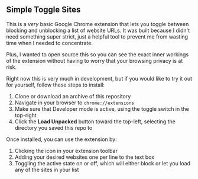## Simple Toggle Sites

This is a *very* basic Google Chrome extension that lets you toggle between blocking and unblocking a list of website URLs. It was built because I didn't need something super strict, just a helpful tool to prevent me from wasting time when I needed to concentrate.

Plus, I wanted to open source this so you can see the exact inner workings of the extension without having to worry that your browsing privacy is at risk.

Right now this is very much in development, but if you would like to try it out for yourself, follow these steps to install:

1. Clone or download an archive of this repository
2. Navigate in your browser to `chrome://extensions`
3. Make sure that Developer mode is active, using the toggle switch in the top-right
4. Click the **Load Unpacked** button toward the top-left, selecting the directory you saved this repo to

Once installed, you can use the extension by:

1. Clicking the icon in your extension toolbar
2. Adding your desired websites one per line to the text box
3. Toggling the active state on or off, which will either block or let you load any of the sites in your list